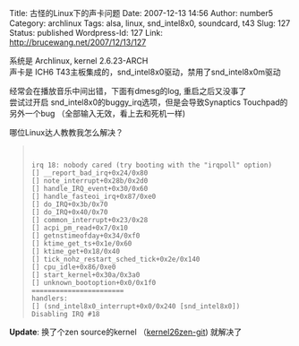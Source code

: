 Title: 古怪的Linux下的声卡问题
Date: 2007-12-13 14:56
Author: number5
Category: archlinux
Tags: alsa, linux, snd_intel8x0, soundcard, t43
Slug: 127
Status: published
Wordpress-Id: 127
Link: http://brucewang.net/2007/12/13/127

系统是 Archlinux, kernel 2.6.23-ARCH  
声卡是 ICH6 T43主板集成的，snd\_intel8x0驱动，禁用了snd\_intel8x0m驱动

经常会在播放音乐中间出错，下面有dmesg的log, 重启之后又没事了  
尝试过开启 snd\_intel8x0的buggy\_irq选项，但是会导致Synaptics
Touchpad的另外一个bug （全部输入无效，看上去和死机一样)

哪位Linux达人教教我怎么解决？

> ` `
>
>     irq 18: nobody cared (try booting with the "irqpoll" option)
>     [] __report_bad_irq+0x24/0x80
>     [] note_interrupt+0x28b/0x2d0
>     [] handle_IRQ_event+0x30/0x60
>     [] handle_fasteoi_irq+0x87/0xe0
>     [] do_IRQ+0x3b/0x70
>     [] do_IRQ+0x40/0x70
>     [] common_interrupt+0x23/0x28
>     [] acpi_pm_read+0x7/0x10
>     [] getnstimeofday+0x34/0xf0
>     [] ktime_get_ts+0x1e/0x60
>     [] ktime_get+0x18/0x40
>     [] tick_nohz_restart_sched_tick+0x2e/0x140
>     [] cpu_idle+0x86/0xe0
>     [] start_kernel+0x30a/0x3a0
>     [] unknown_bootoption+0x0/0x1f0
>     =======================
>     handlers:
>     [] (snd_intel8x0_interrupt+0x0/0x240 [snd_intel8x0])
>     Disabling IRQ #18

**Update**: 换了个zen source的kernel
（[kernel26zen-git](http://aur.archlinux.org/packages.php?do_Details=1&ID=13900))
就解决了
